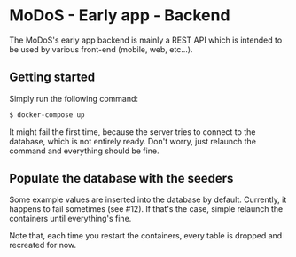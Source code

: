 # MoDoS - Early app - Backend

The MoDoS's early app backend is mainly a REST API which is intended to be used
by various front-end (mobile, web, etc...).

## Getting started

Simply run the following command:

```bash
$ docker-compose up
```

It might fail the first time, because the server tries to connect to the
database, which is not entirely ready. Don't worry, just relaunch the command
and everything should be fine.

## Populate the database with the seeders

Some example values are inserted into the database by default. Currently,
it happens to fail sometimes (see #12). If that's the case, simple relaunch the
containers until everything's fine.

Note that, each time you restart the containers, every table is dropped and
recreated for now.

<!-- ## Running the tests

There is nothing to worry about the database since the tests are run with a
test database, which is populated and cleaned on the fly when the tests start/stop.

```bash
$ docker-compose run web npm test
``` -->
